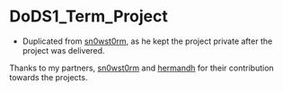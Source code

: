# DoDS1_Term_Project
- Duplicated from [sn0wst0rm](https://github.com/sn0wst0rm/), as he kept the project private after the project was delivered.

Thanks to my partners, [sn0wst0rm](https://github.com/sn0wst0rm/) and [hermandh](https://github.com/hermandh) for their contribution towards the projects.
